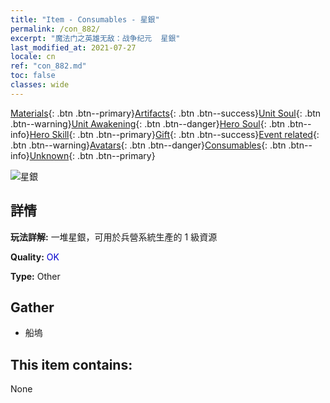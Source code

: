 ```yaml
---
title: "Item - Consumables - 星銀"
permalink: /con_882/
excerpt: "魔法门之英雄无敌：战争纪元  星銀"
last_modified_at: 2021-07-27
locale: cn
ref: "con_882.md"
toc: false
classes: wide
---
```

 [Materials](/ItemsCN/){: .btn .btn--primary}[Artifacts](/ItemsCN/Artifacts/){: .btn .btn--success}[Unit Soul](/ItemsCN/UnitSoul/){: .btn .btn--warning}[Unit Awakening](/ItemsCN/UnitAwakening/){: .btn .btn--danger}[Hero Soul](/ItemsCN/HeroSoul/){: .btn .btn--info}[Hero Skill](/ItemsCN/HeroSkill/){: .btn .btn--primary}[Gift](/ItemsCN/Gift/){: .btn .btn--success}[Event related](/ItemsCN/Events/){: .btn .btn--warning}[Avatars](/ItemsCN/Avatars/){: .btn .btn--danger}[Consumables](/ItemsCN/Consumables/){: .btn .btn--info}[Unknown](/ItemsCN/Unknown/){: .btn .btn--primary}

 ![星銀](/images/t/i_113.png)

## 詳情
 **玩法詳解:** 一堆星銀，可用於兵營系統生產的 1 級資源

 **Quality:** <span style="color: #0000CD">OK</span>

 **Type:** Other

## Gather

*    船塢 

## This item contains:

  None

